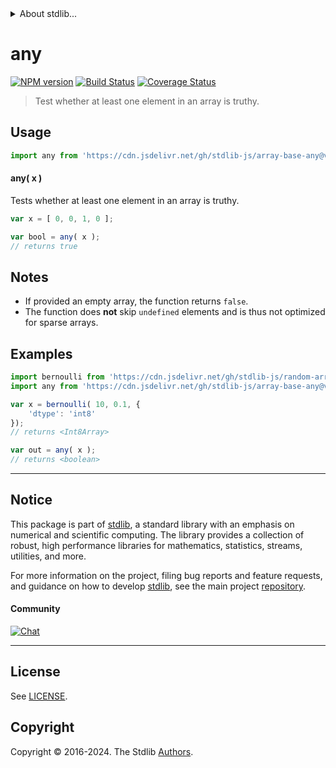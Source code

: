 <!--

@license Apache-2.0

Copyright (c) 2024 The Stdlib Authors.

Licensed under the Apache License, Version 2.0 (the "License");
you may not use this file except in compliance with the License.
You may obtain a copy of the License at

   http://www.apache.org/licenses/LICENSE-2.0

Unless required by applicable law or agreed to in writing, software
distributed under the License is distributed on an "AS IS" BASIS,
WITHOUT WARRANTIES OR CONDITIONS OF ANY KIND, either express or implied.
See the License for the specific language governing permissions and
limitations under the License.

-->


<details>
  <summary>
    About stdlib...
  </summary>
  <p>We believe in a future in which the web is a preferred environment for numerical computation. To help realize this future, we've built stdlib. stdlib is a standard library, with an emphasis on numerical and scientific computation, written in JavaScript (and C) for execution in browsers and in Node.js.</p>
  <p>The library is fully decomposable, being architected in such a way that you can swap out and mix and match APIs and functionality to cater to your exact preferences and use cases.</p>
  <p>When you use stdlib, you can be absolutely certain that you are using the most thorough, rigorous, well-written, studied, documented, tested, measured, and high-quality code out there.</p>
  <p>To join us in bringing numerical computing to the web, get started by checking us out on <a href="https://github.com/stdlib-js/stdlib">GitHub</a>, and please consider <a href="https://opencollective.com/stdlib">financially supporting stdlib</a>. We greatly appreciate your continued support!</p>
</details>

# any

[![NPM version][npm-image]][npm-url] [![Build Status][test-image]][test-url] [![Coverage Status][coverage-image]][coverage-url] <!-- [![dependencies][dependencies-image]][dependencies-url] -->

> Test whether at least one element in an array is truthy.

<!-- Section to include introductory text. Make sure to keep an empty line after the intro `section` element and another before the `/section` close. -->

<section class="intro">

</section>

<!-- /.intro -->

<!-- Package usage documentation. -->



<section class="usage">

## Usage

```javascript
import any from 'https://cdn.jsdelivr.net/gh/stdlib-js/array-base-any@v0.3.0-deno/mod.js';
```

#### any( x )

Tests whether at least one element in an array is truthy.

```javascript
var x = [ 0, 0, 1, 0 ];

var bool = any( x );
// returns true
```

</section>

<!-- /.usage -->

<!-- Package usage notes. Make sure to keep an empty line after the `section` element and another before the `/section` close. -->

<section class="notes">

## Notes

-   If provided an empty array, the function returns `false`.
-   The function does **not** skip `undefined` elements and is thus not optimized for sparse arrays.

</section>

<!-- /.notes -->

<!-- Package usage examples. -->

<section class="examples">

## Examples

<!-- eslint no-undef: "error" -->

```javascript
import bernoulli from 'https://cdn.jsdelivr.net/gh/stdlib-js/random-array-bernoulli@deno/mod.js';
import any from 'https://cdn.jsdelivr.net/gh/stdlib-js/array-base-any@v0.3.0-deno/mod.js';

var x = bernoulli( 10, 0.1, {
    'dtype': 'int8'
});
// returns <Int8Array>

var out = any( x );
// returns <boolean>
```

</section>

<!-- /.examples -->

<!-- Section to include cited references. If references are included, add a horizontal rule *before* the section. Make sure to keep an empty line after the `section` element and another before the `/section` close. -->

<section class="references">

</section>

<!-- /.references -->

<!-- Section for related `stdlib` packages. Do not manually edit this section, as it is automatically populated. -->

<section class="related">

</section>

<!-- /.related -->

<!-- Section for all links. Make sure to keep an empty line after the `section` element and another before the `/section` close. -->


<section class="main-repo" >

* * *

## Notice

This package is part of [stdlib][stdlib], a standard library with an emphasis on numerical and scientific computing. The library provides a collection of robust, high performance libraries for mathematics, statistics, streams, utilities, and more.

For more information on the project, filing bug reports and feature requests, and guidance on how to develop [stdlib][stdlib], see the main project [repository][stdlib].

#### Community

[![Chat][chat-image]][chat-url]

---

## License

See [LICENSE][stdlib-license].


## Copyright

Copyright &copy; 2016-2024. The Stdlib [Authors][stdlib-authors].

</section>

<!-- /.stdlib -->

<!-- Section for all links. Make sure to keep an empty line after the `section` element and another before the `/section` close. -->

<section class="links">

[npm-image]: http://img.shields.io/npm/v/@stdlib/array-base-any.svg
[npm-url]: https://npmjs.org/package/@stdlib/array-base-any

[test-image]: https://github.com/stdlib-js/array-base-any/actions/workflows/test.yml/badge.svg?branch=v0.3.0
[test-url]: https://github.com/stdlib-js/array-base-any/actions/workflows/test.yml?query=branch:v0.3.0

[coverage-image]: https://img.shields.io/codecov/c/github/stdlib-js/array-base-any/main.svg
[coverage-url]: https://codecov.io/github/stdlib-js/array-base-any?branch=main

<!--

[dependencies-image]: https://img.shields.io/david/stdlib-js/array-base-any.svg
[dependencies-url]: https://david-dm.org/stdlib-js/array-base-any/main

-->

[chat-image]: https://img.shields.io/gitter/room/stdlib-js/stdlib.svg
[chat-url]: https://app.gitter.im/#/room/#stdlib-js_stdlib:gitter.im

[stdlib]: https://github.com/stdlib-js/stdlib

[stdlib-authors]: https://github.com/stdlib-js/stdlib/graphs/contributors

[umd]: https://github.com/umdjs/umd
[es-module]: https://developer.mozilla.org/en-US/docs/Web/JavaScript/Guide/Modules

[deno-url]: https://github.com/stdlib-js/array-base-any/tree/deno
[deno-readme]: https://github.com/stdlib-js/array-base-any/blob/deno/README.md
[umd-url]: https://github.com/stdlib-js/array-base-any/tree/umd
[umd-readme]: https://github.com/stdlib-js/array-base-any/blob/umd/README.md
[esm-url]: https://github.com/stdlib-js/array-base-any/tree/esm
[esm-readme]: https://github.com/stdlib-js/array-base-any/blob/esm/README.md
[branches-url]: https://github.com/stdlib-js/array-base-any/blob/main/branches.md

[stdlib-license]: https://raw.githubusercontent.com/stdlib-js/array-base-any/main/LICENSE

</section>

<!-- /.links -->
